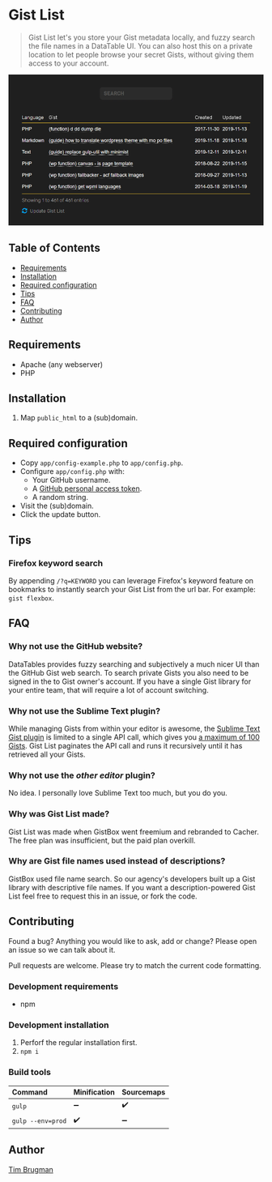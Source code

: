 # Gist List

> Gist List let's you store your Gist metadata locally, and fuzzy search the file names in a DataTable UI.
> You can also host this on a private location to let people browse your secret Gists, without giving them access to your account.

![screenshot](/screenshot.png)

## Table of Contents

- [Requirements](#requirements)
- [Installation](#installation)
- [Required configuration](#required-configuration)
- [Tips](#tips)
- [FAQ](#faq)
- [Contributing](#contributing)
- [Author](#author)

## Requirements

- Apache (any webserver)
- PHP

## Installation

1. Map `public_html` to a (sub)domain.

## Required configuration

- Copy `app/config-example.php` to `app/config.php`.
- Configure `app/config.php` with:
    + Your GitHub username.
    + A [GitHub personal access token](https://github.com/settings/tokens).
    + A random string.
- Visit the (sub)domain.
- Click the update button.

## Tips

### Firefox keyword search

By appending `/?q=KEYWORD` you can leverage Firefox's keyword feature on bookmarks to instantly search your Gist List from the url bar. For example: `gist flexbox`.

## FAQ

### Why not use the GitHub website?

DataTables provides fuzzy searching and subjectively a much nicer UI than the GitHub Gist web search. To search private Gists you also need to be signed in the to Gist owner's account. If you have a single Gist library for your entire team, that will require a lot of account switching.

### Why not use the Sublime Text plugin?

While managing Gists from within your editor is awesome, the [Sublime Text Gist plugin](https://github.com/condemil/Gist) is limited to a single API call, which gives you [a maximum of 100 Gists](https://github.com/condemil/Gist#options). Gist List paginates the API call and runs it recursively until it has retrieved all your Gists.

### Why not use the *other editor* plugin?

No idea. I personally love Sublime Text too much, but you do you.

### Why was Gist List made?

Gist List was made when GistBox went freemium and rebranded to Cacher. The free plan was insufficient, but the paid plan overkill.

### Why are Gist file names used instead of descriptions?

GistBox used file name search. So our agency's developers built up a Gist library with descriptive file names. If you want a description-powered Gist List feel free to request this in an issue, or fork the code.

## Contributing

Found a bug? Anything you would like to ask, add or change? Please open an issue so we can talk about it.

Pull requests are welcome. Please try to match the current code formatting.

### Development requirements

- npm

### Development installation

1. Perforf the regular installation first.
1. `npm i`

### Build tools

Command | Minification | Sourcemaps
:--- |:--- |:---
`gulp` | :heavy_minus_sign: | :heavy_check_mark:
`gulp --env=prod` | :heavy_check_mark: | :heavy_minus_sign:

## Author

[Tim Brugman](https://github.com/Brugman)
